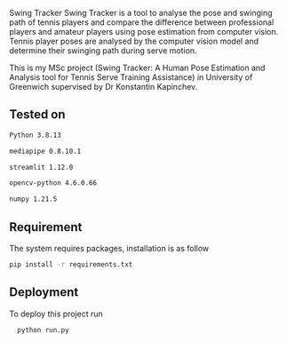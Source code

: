 Swing Tracker
Swing Tracker is a tool to analyse the pose and swinging path of tennis players and compare the difference between professional players and amateur players using pose estimation from computer vision. Tennis player poses are analysed by the computer vision model and determine their swinging path during serve motion. 

This is my MSc project (Swing Tracker: A Human Pose Estimation and Analysis tool for Tennis Serve Training Assistance) in University of Greenwich supervised by Dr Konstantin Kapinchev.

## Tested on

```bash
Python 3.8.13

mediapipe 0.8.10.1

streamlit 1.12.0

opencv-python 4.6.0.66

numpy 1.21.5
```
## Requirement
The system requires packages, installation is as follow

```bash
pip install -r requirements.txt
```

## Deployment

To deploy this project run

```bash
  python run.py
```
